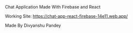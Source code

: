 Chat Application Made With Firebase and React

Working Site: https://chat-app-react-firebase-14e11.web.app/

Made By Divyanshu Pandey
